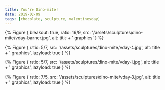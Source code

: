 ```yaml
---
title: You're Dino-mite!
date: 2019-02-09
tags: [chocolate, sculpture, valentinesday]
---
```


{% Figure {
    breakout: true,
    ratio: 16/9,
    src: '/assets/sculptures/dino-mite/vday-banner.jpg',
    alt: title + ' graphics'
} %}

{% Figure {
    ratio: 5/7,
    src: '/assets/sculptures/dino-mite/vday-4.jpg',
    alt: title + ' graphics',
    lazyload: true
} %}

{% Figure {
    ratio: 5/7,
    src: '/assets/sculptures/dino-mite/vday-1.jpg',
    alt: title + ' graphics',
    lazyload: true
} %}

{% Figure {
    ratio: 7/5,
    src: '/assets/sculptures/dino-mite/vday-3.jpg',
    alt: title + ' graphics',
    lazyload: true
} %}